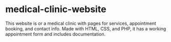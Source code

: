 # medical-clinic-website
This website is or a medical clinic with pages for services, appointment booking, and contact info. Made with HTML, CSS, and PHP, it has a working appointment form and includes documentation.
